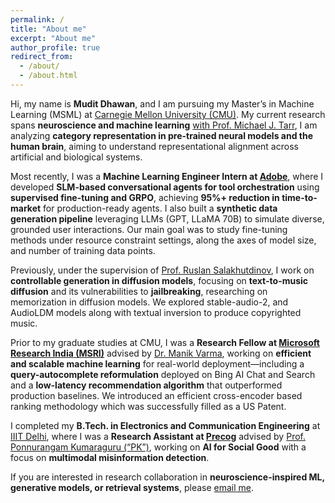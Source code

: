 ```yaml
---
permalink: /
title: "About me"
excerpt: "About me"
author_profile: true
redirect_from: 
  - /about/
  - /about.html
---
```

Hi, my name is **Mudit Dhawan**, and I am pursuing my Master’s in Machine Learning (MSML) at [Carnegie Mellon University (CMU)](https://www.ml.cmu.edu/). My current research spans **neuroscience and machine learning** [with Prof. Michael J. Tarr](https://sites.google.com/andrew.cmu.edu/tarrlab/people/michael-j-tarr), I am analyzing **category representation in pre-trained neural models and the human brain**, aiming to understand representational alignment across artificial and biological systems.

Most recently, I was a **Machine Learning Engineer Intern at [Adobe](https://research.adobe.com/)**, where I developed **SLM-based conversational agents for tool orchestration** using **supervised fine-tuning and GRPO**, achieving **95%+ reduction in time-to-market** for production-ready agents. I also built a **synthetic data generation pipeline** leveraging LLMs (GPT, LLaMA 70B) to simulate diverse, grounded user interactions. Our main goal was to study fine-tuning methods under resource constraint settings, along the axes of model size, and number of training data points.

Previously, under the supervision of [Prof. Ruslan Salakhutdinov](https://www.cs.cmu.edu/~rsalakhu/index.html), I work on **controllable generation in diffusion models**, focusing on **text-to-music diffusion** and its vulnerabilities to **jailbreaking**, researching on memorization in diffusion models. We explored stable-audio-2, and AudioLDM models along with textual inversion to produce copyrighted music.

Prior to my graduate studies at CMU, I was a **Research Fellow at [Microsoft Research India (MSRI)](https://www.microsoft.com/en-us/research/lab/microsoft-research-india/)** advised by [Dr. Manik Varma](http://manikvarma.org/), working on **efficient and scalable machine learning** for real-world deployment—including a **query-autocomplete reformulation** deployed on Bing AI Chat and Search and a **low-latency recommendation algorithm** that outperformed production baselines. We introduced an efficient cross-encoder based ranking methodology which was successfully filled as a US Patent. 

I completed my **B.Tech. in Electronics and Communication Engineering** at [IIIT Delhi](https://www.iiitd.ac.in/), where I was a **Research Assistant at [Precog](https://precog.iiit.ac.in/)** advised by [Prof. Ponnurangam Kumaraguru (“PK”)](https://scholar.google.com/citations?user=MfzQyP8AAAAJ), working on **AI for Social Good** with a focus on **multimodal misinformation detection**.

If you are interested in research collaboration in **neuroscience-inspired ML, generative models, or retrieval systems**, please [email me](mailto:mdhawan@cs.cmu.edu).
